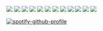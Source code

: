 ![](https://file.garden/ZjKjCNClQA2p3YBz/rsrcs/stamps/tumblr_f2cc11dca0d73054681aa4bb987beb98_3a45a85b_100.png) ![](https://files.catbox.moe/nmun2f.gifv) ![](https://64.media.tumblr.com/7b6c6ee24fbab7095fc7151adffbc4fc/59b2e9044c975316-03/s100x200/6fe64b82315503372c4b8ec7f9b948119bebcafc.pnj) ![](https://i.postimg.cc/28YXxCkK/27.gif) ![](https://files.catbox.moe/7wl9e6.gif) ![](https://file.garden/ZjKjCNClQA2p3YBz/rsrcs/stamps/more%20mine/ezgif-1-5c1b2f00e0.gif) ![](https://file.garden/Zs2Dmb96OyyJ2pmo/angel/stamps/311.png) ![](https://file.garden/Zcu_SF00ZC8vpiih/ohno.gif)
![](https://file.garden/ZjKjCNClQA2p3YBz/rsrcs/blinkies/z9.gif) ![](https://64.media.tumblr.com/6f632255d20f9a36976e84dc9266d8b7/d9ea6708a2000759-3a/s250x400/b13993248bfb9377e1251f7a7bb34a48229b07e5.gifv) ![](https://64.media.tumblr.com/207b2a947aab9fd8c0c042f6f025dc67/d9ea6708a2000759-db/s250x400/a1099e599e23a460d53dead1c379dd57a4a8fe9a.gifv) ![](https://file.garden/ZjKjCNClQA2p3YBz/okay/ezgif-2-625d0392a3.gif)

[![spotify-github-profile](https://spotify-github-profile.kittinanx.com/api/view?uid=wiqpso001ptb91pw301gqg52q&cover_image=true&theme=default&show_offline=false&background_color=121212&interchange=false)](https://github.com/kittinan/spotify-github-profile)
